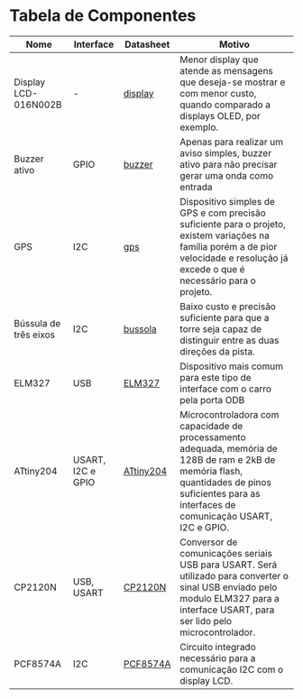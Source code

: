 # Tabela de Componentes

| Nome | Interface | Datasheet | Motivo |
|--|--|--|--|
| Display LCD-016N002B | - |  [display](https://www.vishay.com/docs/37484/lcd016n002bcfhet.pdf) | Menor display que atende as mensagens que deseja-se mostrar e com menor custo, quando comparado a displays OLED, por exemplo. |
| Buzzer ativo | GPIO | [buzzer](datasheets/DatasheetBuzzer.pdf) | Apenas para realizar um aviso simples, buzzer ativo para não precisar gerar uma onda como entrada |
| GPS | I2C | [gps](https://content.u-blox.com/sites/default/files/products/documents/NEO-6_DataSheet_%28GPS.G6-HW-09005%29.pdf) | Dispositivo simples de GPS e com precisão suficiente para o projeto, existem variações na família porém a de pior velocidade e resolução já excede o que é necessário para o projeto. |
| Bússula de três eixos | I2C | [bussola](datasheets/DatasheetBussola.PDF) | Baixo custo e precisão suficiente para que a torre seja capaz de distinguir entre as duas direções da pista. |
| ELM327 | USB | [ELM327](datasheets/DatasheetELM327.PDF) | Dispositivo mais comum para este tipo de interface com o carro pela porta ODB |
| ATtiny204 | USART, I2C e GPIO | [ATtiny204](https://ww1.microchip.com/downloads/aemDocuments/documents/MCU08/ProductDocuments/DataSheets/ATtiny202-04-402-04-06-Auto-DataSheet-DS40002159A.pdf) | Microcontroladora com capacidade de processamento adequada, memória de 128B de ram e 2kB de memória flash, quantidades de pinos suficientes para as interfaces de comunicação USART, I2C e GPIO.
| CP2120N | USB, USART | [CP2120N](https://www.mouser.com/datasheet/2/368/cp2102n_datasheet-1634912.pdf) | Conversor de comunicações seriais USB para USART. Será utilizado para converter o sinal USB enviado pelo modulo ELM327 para a interface USART, para ser lido pelo microcontrolador.  
| PCF8574A | I2C | [PCF8574A](https://www.ti.com/lit/ds/symlink/pcf8574a.pdf) | Circuito integrado necessário para a comunicação I2C com o display LCD.  
